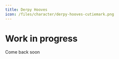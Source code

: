 ```yaml
---
title: Derpy Hooves
icon: /files/character/derpy-hooves-cutiemark.png
---
```


# Work in progress

Come back soon
